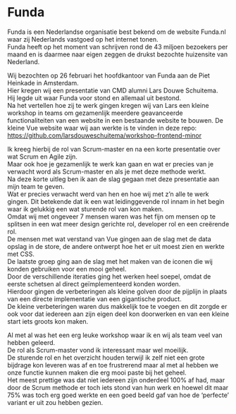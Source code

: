 # Funda
Funda is een Nederlandse organisatie best bekend om de website Funda.nl waar zij Nederlands vastgoed op het internet tonen.   
Funda heeft op het moment van schrijven rond de 43 miljoen bezoekers per maand en is daarmee naar eigen zeggen de drukst bezochte huizensite van Nederland.

Wij bezochten op 26 februari het hoofdkantoor van Funda aan de Piet Heinkade in Amsterdam.    
Hier kregen wij een presentatie van CMD alumni Lars Douwe Schuitema.    
Hij legde uit waar Funda voor stond en allemaal uit bestond.   
Na het vertellen hoe zij te werk gingen kregen wij van Lars een kleine workshop in teams om gezamenlijk meerdere geavanceerde functionaliteiten van een website in een bestaande website te bouwen.
De kleine Vue website waar wij aan werkte is te vinden in deze repo: https://github.com/larsdouweschuitema/workshop-frontend-minor 

Ik kreeg hierbij de rol van Scrum-master en na een korte presentatie over wat Scrum en Agile zijn.   
Maar ook hoe je gezamenlijk te werk kan gaan en wat er precies van je verwacht word als Scrum-master en als je met deze methode werkt.  
Na deze korte uitleg ben ik aan de slag gegaan met deze presentatie aan mijn team te geven.   
Wat er precies verwacht werd van hen en hoe wij met z’n alle te werk gingen. 
Dit betekende dat ik een wat leidinggevende rol innam in het begin waar ik gelukkig een wat sturende rol van kon maken.   
Omdat wij met ongeveer 7 mensen waren was het fijn om mensen op te splitsen in een wat meer design gerichte rol, developer rol en een creërende rol.   
De mensen met wat verstand van Vue gingen aan de slag met de data opslag in de store, de andere ontwerpt hoe het er uit moest zien en werkte met CSS.    
De laatste groep ging aan de slag met het maken van de iconen die wij konden gebruiken voor een mooi geheel.   
Door de verschillende iteraties ging het werken heel soepel, omdat de eerste schetsen al direct geïmplementeerd konden worden.   
Hierdoor gingen de verbeteringen als kleine golven door de pijplijn in plaats van een directe implementatie van een gigantische product.   
De kleine verbeteringen waren dus makkelijk toe te voegen en dit zorgde er ook voor dat iedereen aan zijn eigen deel kon doorwerken en van een kleine start iets groots kon maken.

Al met al was het een erg leuke workshop waar ik en wij als team veel van hebben geleerd.   
De rol als Scrum-master vond ik interessant maar wel moeilijk.   
De sturende rol en het overzicht houden terwijl ik zelf niet een grote bijdrage kon leveren was af en toe frustrerend maar al met al hebben we onze functie kunnen maken die erg mooi paste bij het geheel.   
Het meest prettige was dat niet iedereen zijn onderdeel 100% af had, maar door de Scrum methode er toch iets stond van hun werk en hoewel dit maar 75% was toch erg goed werkte en een goed beeld gaf van hoe de ‘perfecte’ variant er uit zou hebben gezien.

